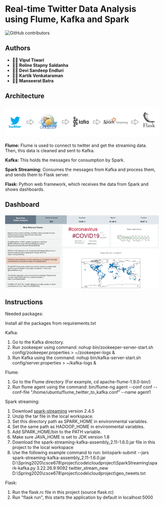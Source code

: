 # Real-time Twitter Data Analysis using Flume, Kafka and Spark

![GitHub contributors](https://img.shields.io/github/contributors/dsandeep0138/SparkTwitterAnalysis)

## Authors
*  :man_technologist: **Vipul Tiwari**
*  :woman_technologist: **Roline Stapny Saldanha**
*  :man_technologist: **Devi Sandeep Endluri**
*  :man_technologist: **Kartik Venkataraman**
*  :woman_technologist: **Manseerat Batra**

## Architecture
<h3 align="center">
  <img src="architecture.PNG" width="800">
</h3>

**Flume:** Flume is used to connect to twitter and get the streaming data. Then, this data is cleaned and sent to Kafka.

**Kafka:** This holds the messages for consumption by Spark.

**Spark Streaming:** Consumes the messages from Kafka and process them, and sends them to Flask server.

**Flask:** Python web framework, which receives the data from Spark and shows dashboards.

## Dashboard
<h3 align="center">
  <img src="webpage.PNG" width="800">
</h3>

## Instructions
Needed packages:

Install all the packages from requirements.txt

Kafka:

1.  Go to the Kafka directory.
2.  Run zookeeper using command: nohup bin/zookeeper-server-start.sh config/zookeeper.properties > ~/zookeeper-logs &
3.  Run Kafka using the command: nohup bin/kafka-server-start.sh config/server.properties > ~/kafka-logs &

Flume:

1.  Go to the Flume directory (For example, cd apache-flume-1.9.0-bin/)
2.  Run flume agent using the command: bin/flume-ng agent --conf conf --conf-file "/home/ubuntu/flume_twitter_to_kafka.conf" --name agent1

Spark streaming:

1.  Download [spark-streaming](https://spark.apache.org/downloads.html) version 2.4.5 
2.  Unzip the tar file in the local workspace.
3.  Set this directory path as SPARK_HOME in environmental variables.
4.  Set the same path as HADOOP_HOME in environmental variables.
5.  Add SPARK_HOME/bin to the PATH variable.
6.  Make sure JAVA_HOME is set to JDK version 1.8
7.  Download the spark-streaming-kafka-assembly_2.11-1.6.0.jar file in this project to the local workspace
8.  Use the following example command to run: bin\spark-submit --jars spark-streaming-kafka-assembly_2.11-1.6.0.jar D:\Spring2020\csce678\project\code\cloudproject\SparkStreaming\spark-kafka.py 3.22.26.9:9092 twitter_stream_new D:\Spring2020\csce678\project\code\cloudproject\geo_tweets.txt

Flask:

1.  Run the flask.rc file in this project (source flask.rc)
2.  Run "flask run", this starts the application by default in localhost:5000
